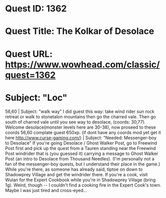 # Quest ID: 1362
# Quest Title: The Kolkar of Desolace
# Quest URL: https://www.wowhead.com/classic/quest=1362
# Subject: "Loc"
56,60 | Subject: "walk way"
I did guest this way: take wind rider sun rock retreat or walk to stonetalon mountains then go the charred vale. Then go south of charred vale until you see way to desolace, (coords: 30,77). Welcome desolace(monster levels here are 30-38), now proseed to these coords 56,60 complate guest 650xp. (if dont have any coords mod yet get it here http://www.curse-gaming.com/) | Subject: "Needed: Messenger-boy to Desolace"
If you're going Desolace / Ghost Walker Post, go to Freewind Post first and pick up the quest from a Tauren standing near the Freewind Post windrider that is (you guessed it) carrying a message to Ghost Walker Post (an intro to Desolace from Thousand Needles). (I'm personally not a fan of the messenger-boy quests, but I understand their place in the game.)
While you're there, as someone has already said, tiptoe on down to Shadowprey Village and get the windrider there. If you're a cook, visit Wulan for the Expert Cookbook while you're in Shadowprey Village (bring 1g).
Weird, though -- I couldn't find a cooking fire in the Expert Cook's town. Maybe I was just tired and cross-eyed...
